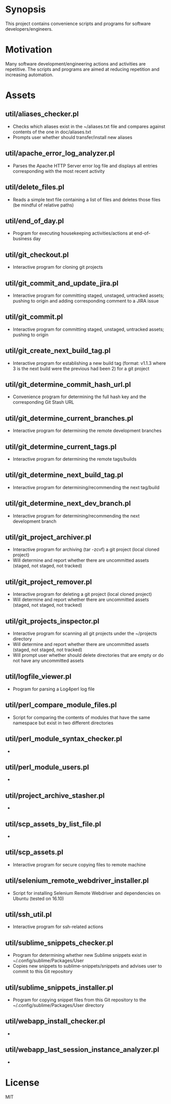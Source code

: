 # Synopsis

This project contains convenience scripts and programs for software developers/engineers.

# Motivation

Many software development/engineering actions and activities are repetitive.
The scripts and programs are aimed at reducing repetition and increasing automation. 

# Assets

## util/aliases_checker.pl 

* Checks which aliases exist in the ~/aliases.txt file and compares against contents of the one in doc/aliases.txt
* Prompts user whether should transfer/install new aliases

## util/apache_error_log_analyzer.pl

* Parses the Apache HTTP Server error log file and displays all entries corresponding with the most recent activity

## util/delete_files.pl

* Reads a simple text file containing a list of files and deletes those files (be mindful of relative paths)

## util/end_of_day.pl

* Program for executing housekeeping activities/actions at end-of-business day

## util/git_checkout.pl

* Interactive program for cloning git projects

## util/git_commit_and_update_jira.pl

* Interactive program for committing staged, unstaged, untracked assets; pushing to origin and adding corresponding comment to a JIRA issue

## util/git_commit.pl

* Interactive program for committing staged, unstaged, untracked assets; pushing to origin 

## util/git_create_next_build_tag.pl

* Interactive program for establishing a new build tag (format: v1.1.3 where 3 is the next build were the previous had been 2) for a git project

## util/git_determine_commit_hash_url.pl

* Convenience program for determining the full hash key and the corresponding Git Stash URL

## util/git_determine_current_branches.pl

* Interactive program for determining the remote development branches 

## util/git_determine_current_tags.pl

* Interactive program for determining the remote tags/builds 

## util/git_determine_next_build_tag.pl

* Interactive program for determining/recommending the next tag/build

## util/git_determine_next_dev_branch.pl

* Interactive program for determining/recommending the next development branch 

## util/git_project_archiver.pl

* Interactive program for archiving (tar -zcvf) a git project (local cloned project)
* Will determine and report whether there are uncommitted assets (staged, not staged, not tracked)

## util/git_project_remover.pl

* Interactive program for deleting a git project (local cloned project)
* Will determine and report whether there are uncommitted assets (staged, not staged, not tracked)

## util/git_projects_inspector.pl

* Interactive program for scanning all git projects under the ~/projects directory
* Will determine and report whether there are uncommitted assets (staged, not staged, not tracked)
* Will prompt user whether should delete directories that are empty or do not have any uncommitted assets

## util/logfile_viewer.pl

* Program for parsing a Log4perl log file

## util/perl_compare_module_files.pl

* Script for comparing the contents of modules that have the same namespace but exist in two different directories

## util/perl_module_syntax_checker.pl

*

## util/perl_module_users.pl

*

## util/project_archive_stasher.pl

*

## util/scp_assets_by_list_file.pl

*

## util/scp_assets.pl

* Interactive program for secure copying files to remote machine

## util/selenium_remote_webdriver_installer.pl

* Script for installing Selenium Remote Webdriver and dependencies on Ubuntu (tested on 16.10)

## util/ssh_util.pl

* Interactive program for ssh-related actions

## util/sublime_snippets_checker.pl

* Program for determining whether new Sublime snippets exist in ~/.config/sublime/Packages/User
* Copies new snippets to sublime-snippets/snippets and advises user to commit to this Git repository

## util/sublime_snippets_installer.pl

* Program for copying snippet files from this Git repository to the ~/.config/sublime/Packages/User directory

## util/webapp_install_checker.pl

*

## util/webapp_last_session_instance_analyzer.pl


*

# License

MIT